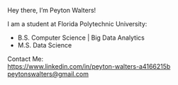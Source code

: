 Hey there, I’m Peyton Walters!

I am a student at Florida Polytechnic University:
- B.S. Computer Science | Big Data Analytics 
- M.S. Data Science

Contact Me: \
https://www.linkedin.com/in/peyton-walters-a4166215b \
peytonswalters@gmail.com
